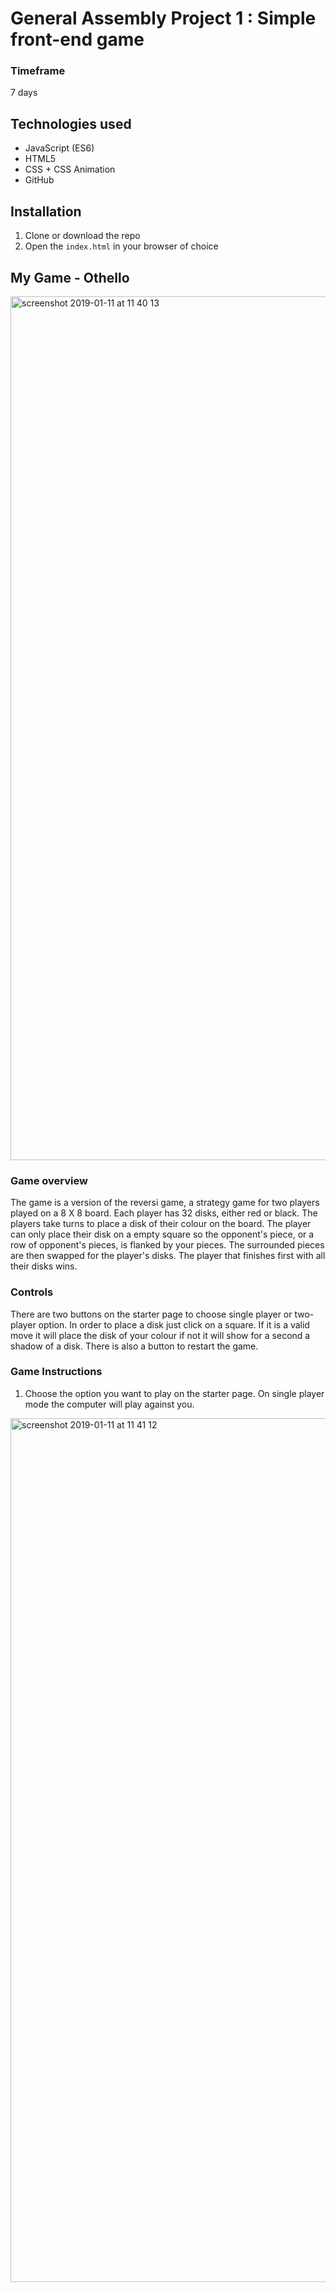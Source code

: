 # General Assembly Project 1 : Simple front-end game

### Timeframe
7 days

## Technologies used
* JavaScript (ES6) 
* HTML5
* CSS + CSS Animation
* GitHub

## Installation
1. Clone or download the repo
1. Open the `index.html` in your browser of choice

## My Game - Othello
<img width="1382" alt="screenshot 2019-01-11 at 11 40 13" src="https://user-images.githubusercontent.com/9445433/51031840-b1def480-1595-11e9-8f19-41ff51a4489d.png">

### Game overview
The game is a version of the reversi game, a strategy game for two players played on a 8 X 8 board. Each player has 32 disks, either red or black. The players take turns to place a disk of their colour on the board. The player can only place their disk on a empty square so the opponent's piece, or a row of opponent's pieces, is flanked by your pieces. The surrounded pieces are then swapped for the player's disks. The player that finishes first with all their disks wins.

### Controls
There are two buttons on the starter page to choose single player or two-player option. 
In order to place a disk just click on a square. If it is a valid move it will place the disk of your colour if not it will show for a second a shadow of a disk.
There is also a button to restart the game.

### Game Instructions
1. Choose the option you want to play on the starter page. On single player mode the computer will play against you.
<img width="1382" alt="screenshot 2019-01-11 at 11 41 12" src="https://user-images.githubusercontent.com/9445433/51031864-d2a74a00-1595-11e9-9fa0-8843e22ac598.png">

